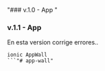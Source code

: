 "### v.1.0 - App " 
### v.1.1 - App
En esta version corrige errores..
```
ionic AppWall
```"# app-wall" 
